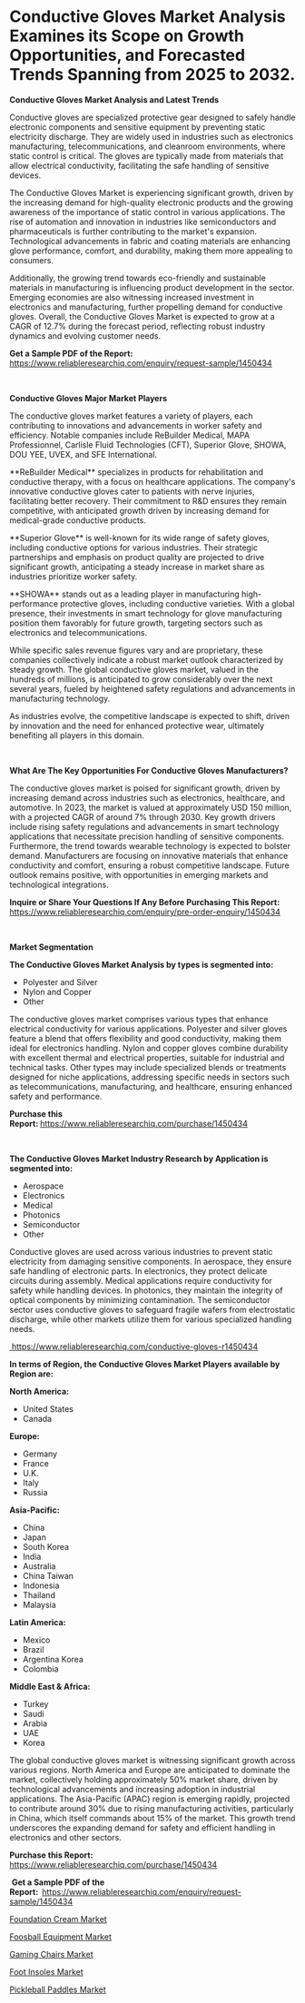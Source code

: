 <p><h1>Conductive Gloves Market Analysis Examines its Scope on Growth Opportunities, and Forecasted Trends Spanning from 2025 to 2032.</h1></p><p><strong>Conductive Gloves Market Analysis and Latest Trends</strong></p>
<p><p>Conductive gloves are specialized protective gear designed to safely handle electronic components and sensitive equipment by preventing static electricity discharge. They are widely used in industries such as electronics manufacturing, telecommunications, and cleanroom environments, where static control is critical. The gloves are typically made from materials that allow electrical conductivity, facilitating the safe handling of sensitive devices.</p><p>The Conductive Gloves Market is experiencing significant growth, driven by the increasing demand for high-quality electronic products and the growing awareness of the importance of static control in various applications. The rise of automation and innovation in industries like semiconductors and pharmaceuticals is further contributing to the market's expansion. Technological advancements in fabric and coating materials are enhancing glove performance, comfort, and durability, making them more appealing to consumers.</p><p>Additionally, the growing trend towards eco-friendly and sustainable materials in manufacturing is influencing product development in the sector. Emerging economies are also witnessing increased investment in electronics and manufacturing, further propelling demand for conductive gloves. Overall, the Conductive Gloves Market is expected to grow at a CAGR of 12.7% during the forecast period, reflecting robust industry dynamics and evolving customer needs.</p></p>
<p><strong>Get a Sample PDF of the Report:&nbsp;</strong> <a href="https://www.reliableresearchiq.com/enquiry/request-sample/1450434?utm_campaign=1870&utm_medium=2&utm_source=Github&utm_content=ia&utm_term=05042025&utm_id=conductive-gloves">https://www.reliableresearchiq.com/enquiry/request-sample/1450434</a></p>
<p>&nbsp;</p>
<p><strong>Conductive Gloves Major Market Players</strong></p>
<p><p>The conductive gloves market features a variety of players, each contributing to innovations and advancements in worker safety and efficiency. Notable companies include ReBuilder Medical, MAPA Professionnel, Carlisle Fluid Technologies (CFT), Superior Glove, SHOWA, DOU YEE, UVEX, and SFE International.</p><p>**ReBuilder Medical** specializes in products for rehabilitation and conductive therapy, with a focus on healthcare applications. The company's innovative conductive gloves cater to patients with nerve injuries, facilitating better recovery. Their commitment to R&D ensures they remain competitive, with anticipated growth driven by increasing demand for medical-grade conductive products.</p><p>**Superior Glove** is well-known for its wide range of safety gloves, including conductive options for various industries. Their strategic partnerships and emphasis on product quality are projected to drive significant growth, anticipating a steady increase in market share as industries prioritize worker safety.</p><p>**SHOWA** stands out as a leading player in manufacturing high-performance protective gloves, including conductive varieties. With a global presence, their investments in smart technology for glove manufacturing position them favorably for future growth, targeting sectors such as electronics and telecommunications.</p><p>While specific sales revenue figures vary and are proprietary, these companies collectively indicate a robust market outlook characterized by steady growth. The global conductive gloves market, valued in the hundreds of millions, is anticipated to grow considerably over the next several years, fueled by heightened safety regulations and advancements in manufacturing technology.</p><p>As industries evolve, the competitive landscape is expected to shift, driven by innovation and the need for enhanced protective wear, ultimately benefiting all players in this domain.</p></p>
<p>&nbsp;</p>
<p><strong>What Are The Key Opportunities For Conductive Gloves Manufacturers?</strong></p>
<p><p>The conductive gloves market is poised for significant growth, driven by increasing demand across industries such as electronics, healthcare, and automotive. In 2023, the market is valued at approximately USD 150 million, with a projected CAGR of around 7% through 2030. Key growth drivers include rising safety regulations and advancements in smart technology applications that necessitate precision handling of sensitive components. Furthermore, the trend towards wearable technology is expected to bolster demand. Manufacturers are focusing on innovative materials that enhance conductivity and comfort, ensuring a robust competitive landscape. Future outlook remains positive, with opportunities in emerging markets and technological integrations.</p></p>
<p><strong>Inquire or Share Your Questions If Any Before Purchasing This Report:</strong> <a href="https://www.reliableresearchiq.com/enquiry/pre-order-enquiry/1450434?utm_campaign=1870&utm_medium=2&utm_source=Github&utm_content=ia&utm_term=05042025&utm_id=conductive-gloves">https://www.reliableresearchiq.com/enquiry/pre-order-enquiry/1450434</a></p>
<p>&nbsp;</p>
<p><strong>Market Segmentation</strong></p>
<p><strong>The Conductive Gloves Market Analysis by types is segmented into:</strong></p>
<p><ul><li>Polyester and Silver</li><li>Nylon and Copper</li><li>Other</li></ul></p>
<p><p>The conductive gloves market comprises various types that enhance electrical conductivity for various applications. Polyester and silver gloves feature a blend that offers flexibility and good conductivity, making them ideal for electronics handling. Nylon and copper gloves combine durability with excellent thermal and electrical properties, suitable for industrial and technical tasks. Other types may include specialized blends or treatments designed for niche applications, addressing specific needs in sectors such as telecommunications, manufacturing, and healthcare, ensuring enhanced safety and performance.</p></p>
<p><strong>Purchase this Report:&nbsp;</strong><a href="https://www.reliableresearchiq.com/purchase/1450434?utm_campaign=1870&utm_medium=2&utm_source=Github&utm_content=ia&utm_term=05042025&utm_id=conductive-gloves">https://www.reliableresearchiq.com/purchase/1450434</a></p>
<p>&nbsp;</p>
<p><strong>The Conductive Gloves Market Industry Research by Application is segmented into:</strong></p>
<p><ul><li>Aerospace</li><li>Electronics</li><li>Medical</li><li>Photonics</li><li>Semiconductor</li><li>Other</li></ul></p>
<p><p>Conductive gloves are used across various industries to prevent static electricity from damaging sensitive components. In aerospace, they ensure safe handling of electronic parts. In electronics, they protect delicate circuits during assembly. Medical applications require conductivity for safety while handling devices. In photonics, they maintain the integrity of optical components by minimizing contamination. The semiconductor sector uses conductive gloves to safeguard fragile wafers from electrostatic discharge, while other markets utilize them for various specialized handling needs.</p></p>
<p><a href="https://www.reliableresearchiq.com/conductive-gloves-r1450434?utm_campaign=1870&utm_medium=2&utm_source=Github&utm_content=ia&utm_term=05042025&utm_id=conductive-gloves">&nbsp;https://www.reliableresearchiq.com/conductive-gloves-r1450434</a></p>
<p><strong>In terms of Region, the Conductive Gloves Market Players available by Region are:</strong></p>
<p>
    <p> <strong> North America: </strong>
        <ul>
            <li>United States</li>
            <li>Canada</li>
        </ul>
        </p> 
    <p> <strong> Europe: </strong>
        <ul>
            <li>Germany</li>
            <li>France</li>
            <li>U.K.</li>
            <li>Italy</li>
            <li>Russia</li>
        </ul>
        </p> 
    <p> <strong> Asia-Pacific: </strong>
        <ul>
            <li>China</li>
            <li>Japan</li>
            <li>South Korea</li>
            <li>India</li>
            <li>Australia</li>
            <li>China Taiwan</li>
            <li>Indonesia</li>
            <li>Thailand</li>
            <li>Malaysia</li>
        </ul>
        </p> 
    <p> <strong> Latin America: </strong>
        <ul>
            <li>Mexico</li>
            <li>Brazil</li>
            <li>Argentina Korea</li>
            <li>Colombia</li>
        </ul>
        </p> 
    <p> <strong> Middle East & Africa: </strong>
        <ul>
            <li>Turkey</li>
            <li>Saudi</li>
            <li>Arabia</li>
            <li>UAE</li>
            <li>Korea</li>
        </ul>
    </p>
    </p>
<p><p>The global conductive gloves market is witnessing significant growth across various regions. North America and Europe are anticipated to dominate the market, collectively holding approximately 50% market share, driven by technological advancements and increasing adoption in industrial applications. The Asia-Pacific (APAC) region is emerging rapidly, projected to contribute around 30% due to rising manufacturing activities, particularly in China, which itself commands about 15% of the market. This growth trend underscores the expanding demand for safety and efficient handling in electronics and other sectors.</p></p>
<p><strong>Purchase this Report: </strong><a href="https://www.reliableresearchiq.com/purchase/1450434?utm_campaign=1870&utm_medium=2&utm_source=Github&utm_content=ia&utm_term=05042025&utm_id=conductive-gloves">https://www.reliableresearchiq.com/purchase/1450434</a></p>
<p>&nbsp;<strong>Get a Sample PDF of the Report:&nbsp;&nbsp;</strong><a href="https://www.reliableresearchiq.com/enquiry/request-sample/1450434?utm_campaign=1870&utm_medium=2&utm_source=Github&utm_content=ia&utm_term=05042025&utm_id=conductive-gloves">https://www.reliableresearchiq.com/enquiry/request-sample/1450434</a></p>
<p><strong></strong></p>
<p><p><a href="https://github.com/saguegrody74/Market-Research-Report-List-1/blob/main/foundation-cream-market.md?utm_campaign=1870&utm_medium=2&utm_source=Github&utm_content=ia&utm_term=05042025&utm_id=conductive-gloves">Foundation Cream Market</a></p><p><a href="https://github.com/marteyfito9/Market-Research-Report-List-1/blob/main/foosball-equipment-market.md?utm_campaign=1870&utm_medium=2&utm_source=Github&utm_content=ia&utm_term=05042025&utm_id=conductive-gloves">Foosball Equipment Market</a></p><p><a href="https://github.com/tornapruttuz/Market-Research-Report-List-1/blob/main/gaming-chairs-market.md?utm_campaign=1870&utm_medium=2&utm_source=Github&utm_content=ia&utm_term=05042025&utm_id=conductive-gloves">Gaming Chairs Market</a></p><p><a href="https://github.com/yuukoleuda/Market-Research-Report-List-1/blob/main/foot-insoles-market.md?utm_campaign=1870&utm_medium=2&utm_source=Github&utm_content=ia&utm_term=05042025&utm_id=conductive-gloves">Foot Insoles Market</a></p><p><a href="https://github.com/denighoylen1/Market-Research-Report-List-1/blob/main/pickleball-paddles-market.md?utm_campaign=1870&utm_medium=2&utm_source=Github&utm_content=ia&utm_term=05042025&utm_id=conductive-gloves">Pickleball Paddles Market</a></p></p>